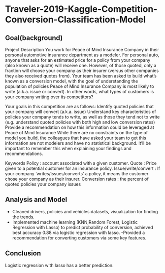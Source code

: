 # Traveler-2019-Kaggle-Competition-Conversion-Classification-Model
## Goal(background)
Project Description
You work for Peace of Mind Insurance Company in their personal automotive insurance department as a modeler. For personal auto, anyone that asks for an estimated price for a policy from your company (also known as a quote) will receive one. However, of those quoted, only a fraction will choose your company as their insurer (versus other companies they also received quotes from). Your team has been asked to build what’s known as a conversion model, with the goal of understanding the population of policies Peace of Mind Insurance Company is most likely to write (a.k.a. issue or convert). In other words, what types of customers is your company writing over its competitors?

Your goals in this competition are as follows:
Identify quoted policies that your company will convert (a.k.a. issue)
Understand key characteristics of policies your company tends to write, as well as those they tend not to write (e.g. understand quoted policies with both high and low conversion rates)
Provide a recommendation on how this information could be leveraged at Peace of Mind Insurance
While there are no constraints on the type of model you build, the colleagues that have asked your team to get this information are not modelers and have no statistical background. It’ll be important to remember this when explaining your findings and recommendations.

Keywords
Policy : account associated with a given customer.
Quote : Price given to a potential customer for an insurance policy.
Issue/write/convert : If your company ‘writes/issues/converts’ a policy, it means the customer chose your company as their insurer.
Conversion rates : the percent of quoted policies your company issues
## Analysis and Model
-	Cleaned drivers, policies and vehicles datasets, visualization for finding the trends.
-	Implemented machine learning (KNN,Random Forest, Logistic Regression with Lasso) to predict probability of conversion, achieved best accuracy 0.88 via logistic regression with lasso.
-Provided a recommendation for converting customers via some key features.
## Conclusion
Logistic regression with lasso has a better prediction.
